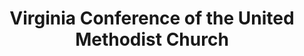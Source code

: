 ---
layout: repo
title: "Virginia Conference of the United Methodist Church"
id: 16605
permalink: repos/16605/
---
